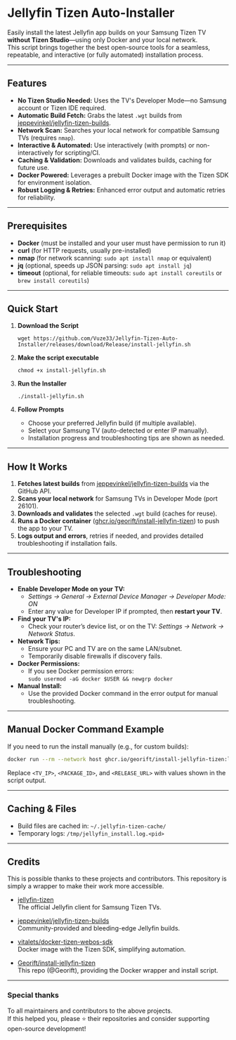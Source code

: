 # Jellyfin Tizen Auto-Installer

Easily install the latest Jellyfin app builds on your Samsung Tizen TV **without Tizen Studio**—using only Docker and your local network.  
This script brings together the best open-source tools for a seamless, repeatable, and interactive (or fully automated) installation process.

---

## Features

- **No Tizen Studio Needed:** Uses the TV's Developer Mode—no Samsung account or Tizen IDE required.
- **Automatic Build Fetch:** Grabs the latest `.wgt` builds from [jeppevinkel/jellyfin-tizen-builds](https://github.com/jeppevinkel/jellyfin-tizen-builds).
- **Network Scan:** Searches your local network for compatible Samsung TVs (requires `nmap`).
- **Interactive & Automated:** Use interactively (with prompts) or non-interactively for scripting/CI.
- **Caching & Validation:** Downloads and validates builds, caching for future use.
- **Docker Powered:** Leverages a prebuilt Docker image with the Tizen SDK for environment isolation.
- **Robust Logging & Retries:** Enhanced error output and automatic retries for reliability.

---

## Prerequisites

- **Docker** (must be installed and your user must have permission to run it)
- **curl** (for HTTP requests, usually pre-installed)
- **nmap** (for network scanning: `sudo apt install nmap` or equivalent)
- **jq** (optional, speeds up JSON parsing: `sudo apt install jq`)
- **timeout** (optional, for reliable timeouts: `sudo apt install coreutils` or `brew install coreutils`)

---

## Quick Start

1. **Download the Script**

   ```
   wget https://github.com/Vuze33/Jellyfin-Tizen-Auto-Installer/releases/download/Release/install-jellyfin.sh
   ```

2. **Make the script executable**

   ```
   chmod +x install-jellyfin.sh
   ```

3. **Run the Installer**

   ```
   ./install-jellyfin.sh
   ```

4. **Follow Prompts**

   - Choose your preferred Jellyfin build (if multiple available).
   - Select your Samsung TV (auto-detected or enter IP manually).
   - Installation progress and troubleshooting tips are shown as needed.

---

## How It Works

1. **Fetches latest builds** from [jeppevinkel/jellyfin-tizen-builds](https://github.com/jeppevinkel/jellyfin-tizen-builds) via the GitHub API.
2. **Scans your local network** for Samsung TVs in Developer Mode (port 26101).
3. **Downloads and validates** the selected `.wgt` build (caches for reuse).
4. **Runs a Docker container** ([ghcr.io/georift/install-jellyfin-tizen](https://github.com/Georift/install-jellyfin-tizen)) to push the app to your TV.
5. **Logs output and errors**, retries if needed, and provides detailed troubleshooting if installation fails.

---

## Troubleshooting

- **Enable Developer Mode on your TV:**
  - *Settings → General → External Device Manager → Developer Mode: ON*
  - Enter any value for Developer IP if prompted, then **restart your TV**.
- **Find your TV's IP:**
  - Check your router’s device list, or on the TV: *Settings → Network → Network Status*.
- **Network Tips:**
  - Ensure your PC and TV are on the same LAN/subnet.
  - Temporarily disable firewalls if discovery fails.
- **Docker Permissions:**
  - If you see Docker permission errors:  
    `sudo usermod -aG docker $USER && newgrp docker`
- **Manual Install:**
  - Use the provided Docker command in the error output for manual troubleshooting.

---

## Manual Docker Command Example

If you need to run the install manually (e.g., for custom builds):

```sh
docker run --rm --network host ghcr.io/georift/install-jellyfin-tizen:latest <TV_IP> "<PACKAGE_ID>" "<RELEASE_URL>"
```
Replace `<TV_IP>`, `<PACKAGE_ID>`, and `<RELEASE_URL>` with values shown in the script output.

---

## Caching & Files

- Build files are cached in: `~/.jellyfin-tizen-cache/`
- Temporary logs: `/tmp/jellyfin_install.log.<pid>`

---

## Credits

This is possible thanks to these projects and contributors. This repository is simply a wrapper to make their work more accessible.

- [jellyfin-tizen](https://github.com/jellyfin/jellyfin-tizen)  
  The official Jellyfin client for Samsung Tizen TVs.

- [jeppevinkel/jellyfin-tizen-builds](https://github.com/jeppevinkel/jellyfin-tizen-builds)  
  Community-provided and bleeding-edge Jellyfin builds.

- [vitalets/docker-tizen-webos-sdk](https://github.com/vitalets/docker-tizen-webos-sdk)  
  Docker image with the Tizen SDK, simplifying automation.

- [Georift/install-jellyfin-tizen](https://github.com/Georift/install-jellyfin-tizen)  
  This repo (@Georift), providing the Docker wrapper and install script.

---

### Special thanks

To all maintainers and contributors to the above projects.  
If this helped you, please ⭐️ their repositories and consider supporting open-source development!
